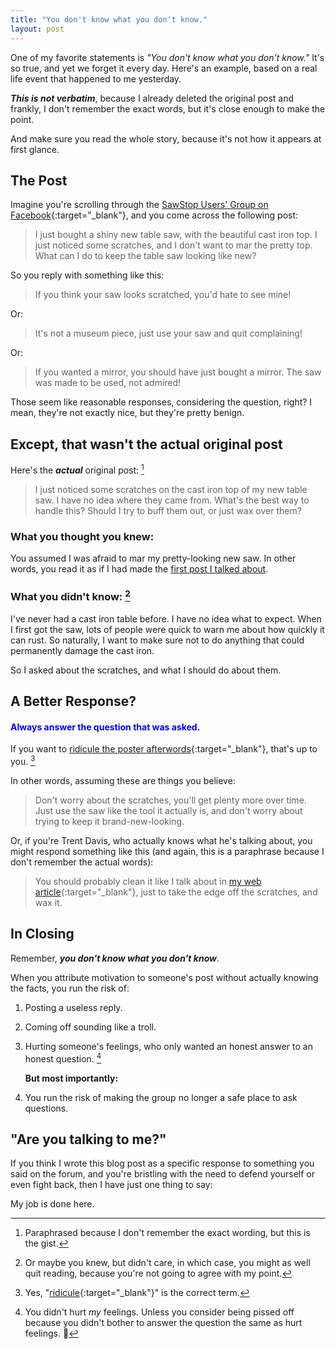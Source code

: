 ```yaml
---
title: "You don't know what you don't know."
layout: post
---
```

One of my favorite statements is *"You don't know what you don't know."* It's so true, and yet we forget it every day. Here's an example, based on a real life event that happened to me yesterday.

***This is not verbatim***, because I already deleted the original post and frankly, I don't remember the exact words, but it's close enough to make the point.

And make sure you read the whole story, because it's not how it appears at first glance.

## The Post

Imagine you're scrolling through the [SawStop Users' Group on Facebook](https://www.facebook.com/groups/sawstopusersgroup/){:target="_blank"}, and you come across the following post:

> I just bought a shiny new table saw, with the beautiful cast iron top. I just noticed some scratches, and I don't want to mar the pretty top. What can I do to keep the table saw looking like new?

So you reply with something like this:

> If you think your saw looks scratched, you'd hate to see mine!

Or:

> It's not a museum piece, just use your saw and quit complaining!

Or:

> If you wanted a mirror, you should have just bought a mirror. The saw was made to be used, not admired!

Those seem like reasonable responses, considering the question, right? I mean, they're not exactly nice, but they're pretty benign.

## Except, that wasn't the actual original post

Here's the ***actual*** original post: [^1]

> I just noticed some scratches on the cast iron top of my new table saw. I have no idea where they came from. What's the best way to handle this? Should I try to buff them out, or just wax over them?

### What you thought you knew:

You assumed I was afraid to mar my pretty-looking new saw. In other words, you read it as if I had made the [first post I talked about](#the-post).

### What you didn't know: [^2]

I've never had a cast iron table before. I have no idea what to expect. When I first got the saw, lots of people were quick to warn me about how quickly it can rust. So naturally, I want to make sure not to do anything that could permanently damage the cast iron.

So I asked about the scratches, and what I should do about them.

## A Better Response?

#### <span style="color:blue">Always answer the question that was asked.</span>

If you want to [ridicule the poster afterwords](/assets/images-posts/2019-05-11.1.01.jpg){:target="_blank"}, that's up to you. [^3]

In other words, assuming these are things you believe:

> Don't worry about the scratches, you'll get plenty more over time. Just use the saw like the tool it actually is, and don't worry about trying to keep it brand-new-looking.

Or, if you're Trent Davis, who actually knows what he's talking about, you might respond something like this (and again, this is a paraphrase because I don't remember the actual words):

> You should probably clean it like I talk about in [my web article](https://www.trentdavis.net/2017/06/13/tool-maintenance-protecting-cast-iron-tabletop/){:target="_blank"}, just to take the edge off the scratches, and wax it.

## In Closing

Remember, ***you don't know what you don't know***.

When you attribute motivation to someone's post without actually knowing the facts, you run the risk of:

1. Posting a useless reply.
2. Coming off sounding like a troll.
3. Hurting someone's feelings, who only wanted an honest answer to an honest question. [^4]

    **But most importantly:**

4. You run the risk of making the group no longer a safe place to ask questions.

## "Are you talking to me?"

If you think I wrote this blog post as a specific response to something you said on the forum, and you're bristling with the need to defend yourself or even fight back, then I have just one thing to say:

My job is done here.

[^1]: Paraphrased because I don't remember the exact wording, but this is the gist.

[^2]: Or maybe you knew, but didn't care, in which case, you might as well quit reading, because you're not going to agree with my point.

[^3]: Yes, "[ridicule](https://en.oxforddictionaries.com/definition/ridicule){:target="_blank"}" is the correct term.

[^4]: You didn't hurt *my* feelings. Unless you consider being pissed off because you didn't bother to answer the question the same as hurt feelings. 🤬